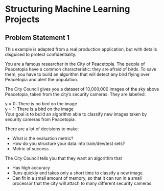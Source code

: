 # Structuring Machine Learning Projects

## Problem Statement 1
This example is adapted from a real production application, but with details disguised to protect confidentiality.  
  
You are a famous researcher in the City of Peacetopia. The people of Peacetopia have a common characteristic: they are afraid of birds. To save them, you have to build an algorithm that will detect any bird flying over Peacetopia and alert the population.

The City Council gives you a dataset of 10,000,000 images of the sky above Peacetopia, taken from the city’s security cameras. They are labelled:  
  
y = 0:  There is no bird on the image  
y = 1:  There is a bird on the image  
Your goal is to build an algorithm able to classify new images taken by security cameras from Peacetopia.  

There are a lot of decisions to make:    
- What is the evaluation metric?
- How do you structure your data into train/dev/test sets?
- Metric of success

The City Council tells you that they want an algorithm that
- Has high accuracy
- Runs quickly and takes only a short time to classify a new image.
- Can fit in a small amount of memory, so that it can run in a small processor that the city will attach to many different security cameras.